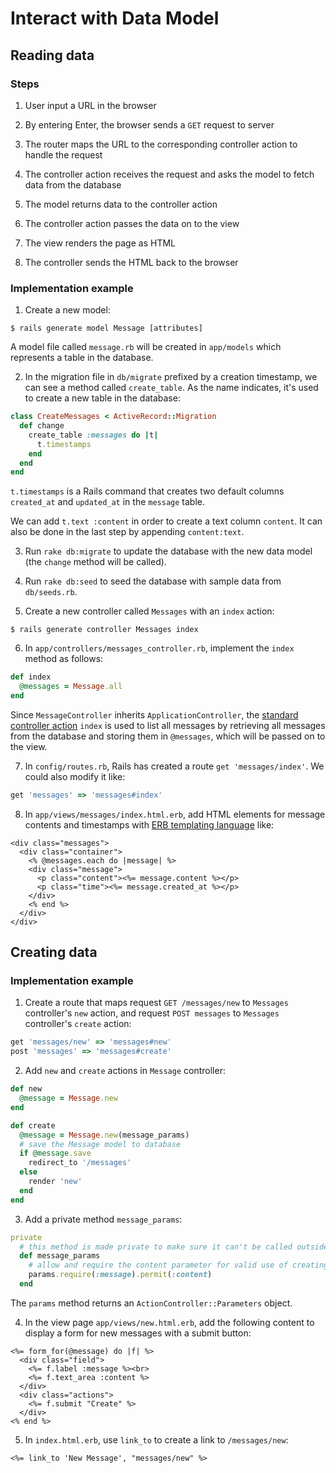 # Interact with Data Model

## Reading data

### Steps

1. User input a URL in the browser

2. By entering Enter, the browser sends a `GET` request to server

3. The router maps the URL to the corresponding controller action to handle the request

4. The controller action receives the request and asks the model to fetch data from the database

5. The model returns data to the controller action

6. The controller action passes the data on to the view

7. The view renders the page as HTML

8. The controller sends the HTML back to the browser

### Implementation example

1. Create a new model:

  ```console
  $ rails generate model Message [attributes]
  ```

  A model file called `message.rb` will be created in `app/models` which represents a table in the database.

2. In the migration file in `db/migrate` prefixed by a creation timestamp, we can see a method called `create_table`. As the name indicates, it's used to create a new table in the database:

  ```ruby
  class CreateMessages < ActiveRecord::Migration
    def change
      create_table :messages do |t|
        t.timestamps
      end
    end
  end
  ```

  `t.timestamps` is a Rails command that creates two default columns `created_at` and `updated_at` in the `message` table.

  We can add `t.text :content` in order to create a text column `content`. It can also be done in the last step by appending `content:text`.

3. Run `rake db:migrate` to update the database with the new data model (the `change` method will be called).

4. Run `rake db:seed` to seed the database with sample data from `db/seeds.rb`.

5. Create a new controller called `Messages` with an `index` action:

  ```console
  $ rails generate controller Messages index
  ```

6. In `app/controllers/messages_controller.rb`, implement the `index` method as follows:

  ```ruby
  def index
    @messages = Message.all
  end
  ```

  Since `MessageController` inherits `ApplicationController`, the [standard controller action](https://www.codecademy.com/articles/standard-controller-actions) `index` is used to list all messages by retrieving all messages from the database and storing them in `@messages`, which will be passed on to the view.

7. In `config/routes.rb`, Rails has created a route `get 'messages/index'`. We could also modify it like:

  ```ruby
  get 'messages' => 'messages#index'
  ```

8. In `app/views/messages/index.html.erb`, add HTML elements for message contents and timestamps with [ERB templating language](http://ruby-doc.org/stdlib-2.5.0/libdoc/erb/rdoc/ERB.html) like:

  ```erb
  <div class="messages">
    <div class="container">
      <% @messages.each do |message| %>
      <div class="message">
        <p class="content"><%= message.content %></p>
        <p class="time"><%= message.created_at %></p>
      </div>
      <% end %>
    </div>
  </div>
  ```

## Creating data

### Implementation example

1. Create a route that maps request `GET /messages/new` to `Messages` controller's `new` action, and request `POST messages` to `Messages` controller's `create` action:

  ```ruby
  get 'messages/new' => 'messages#new'
  post 'messages' => 'messages#create'
  ```

2. Add `new` and `create` actions in `Message` controller:

  ```ruby
  def new
    @message = Message.new
  end

  def create
    @message = Message.new(message_params)
    # save the Message model to database
    if @message.save
      redirect_to '/messages'
    else
      render 'new'
    end
  end
  ```

3.  Add a private method `message_params`:

  ```ruby
  private
    # this method is made private to make sure it can't be called outside its intended context
    def message_params
      # allow and require the content parameter for valid use of creating message
      params.require(:message).permit(:content)
    end
  ```
  
  The `params` method returns an `ActionController::Parameters` object.

4. In the view page `app/views/new.html.erb`, add the following content to display a form for new messages with a submit button:

```erb
<%= form_for(@message) do |f| %>  
  <div class="field">
    <%= f.label :message %><br>
    <%= f.text_area :content %>
  </div>
  <div class="actions">
    <%= f.submit "Create" %>
  </div>
<% end %>
```

5. In `index.html.erb`, use `link_to` to create a link to `/messages/new`:

```erb
<%= link_to 'New Message', "messages/new" %>
```
